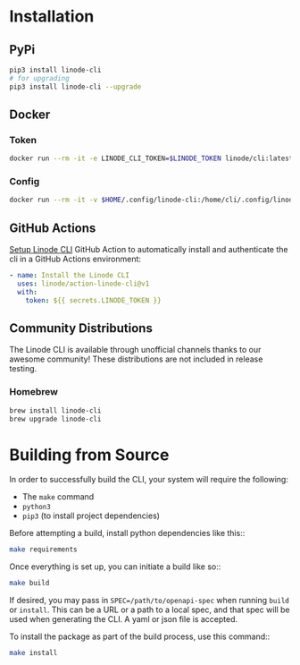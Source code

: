 # Installation

## PyPi

```bash
pip3 install linode-cli
# for upgrading
pip3 install linode-cli --upgrade
```

## Docker

### Token
```bash
docker run --rm -it -e LINODE_CLI_TOKEN=$LINODE_TOKEN linode/cli:latest linodes list
```

### Config
```bash
docker run --rm -it -v $HOME/.config/linode-cli:/home/cli/.config/linode-cli linode/cli:latest linodes list
```

## GitHub Actions

[Setup Linode CLI](https://github.com/marketplace/actions/setup-linode-cli) GitHub Action to automatically install and authenticate the cli in a GitHub Actions environment:
```yml
- name: Install the Linode CLI
  uses: linode/action-linode-cli@v1
  with:
    token: ${{ secrets.LINODE_TOKEN }}
```

## Community Distributions

The Linode CLI is available through unofficial channels thanks to our awesome community! These distributions are not included in release testing.

### Homebrew

```bash
brew install linode-cli
brew upgrade linode-cli
```
# Building from Source

In order to successfully build the CLI, your system will require the following:

- The `make` command
- `python3`
- `pip3` (to install project dependencies)

Before attempting a build, install python dependencies like this::
```bash
make requirements
```

Once everything is set up, you can initiate a build like so::
```bash
make build
```

If desired, you may pass in `SPEC=/path/to/openapi-spec` when running `build`
or `install`.  This can be a URL or a path to a local spec, and that spec will
be used when generating the CLI.  A yaml or json file is accepted.

To install the package as part of the build process, use this command::

```bash
make install
```
